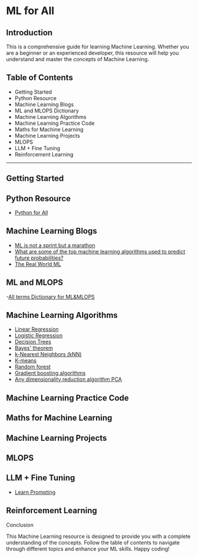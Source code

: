 
# ML for All

## Introduction

This is a comprehensive guide for learning Machine Learning. Whether you are a beginner or an experienced developer, this resource will help you understand and master the concepts of Machine Learning.


## Table of Contents

- Getting Started
- Python Resource
- Machine Learning Blogs
- ML and MLOPS Dictionary
- Machine Learning Algorithms
- Machine Learning Practice Code
- Maths for Machine Learning
- Machine Learning Projects
- MLOPS
- LLM + Fine Tuning
- Reinforcement Learning

--------

## Getting Started

## Python Resource

- [Python for All](https://github.com/MrVisionaryGenius/Python_for_all/blob/main/README.md) 

## Machine Learning Blogs

- [ML is not a sprint but a marathon](https://coderpreneur.substack.com/p/ml-is-not-a-sprint-but-a-marathon?utm_source=post-email-title&publication_id=1440693&post_id=138528251&utm_campaign=email-post-title&isFreemail=true&r=1nk33h&utm_medium=email)
- [What are some of the top machine learning algorithms used to predict future probabilities?](https://medium.com/@itsinterestingms/what-are-some-of-the-top-machine-learning-algorithms-used-to-predict-future-probabilities-660935b7da25)
- [The Real World ML](https://coderpreneur.substack.com/publish/posts/detail/107806999?referrer=%2Fpublish%2Fposts%2Fpublished)


## ML and MLOPS
-[All terms Dictionary for ML&MLOPS](https://www.hopsworks.ai/mlops-dictionary#P)

## Machine Learning Algorithms 
- [Linear Regression]()
- [Logistic Regression]()
- [Decision Trees ]()
- [Bayes' theorem]()
- [k-Nearest Neighbors (kNN)]()
- [K-means]()
- [Random forest]()
- [Gradient boosting algorithms]()
- [Any dimensionality reduction algorithm PCA]()


## Machine Learning Practice Code 


## Maths for Machine Learning 




## Machine Learning Projects



## MLOPS 



## LLM + Fine Tuning 
- [Learn Prompting](https://learnprompting.org/docs/intro)


## Reinforcement Learning



Conclusion

This Machine Learning resource is designed to provide you with a complete understanding of the concepts. Follow the table of contents to navigate through different topics and enhance your ML skills. Happy coding!
